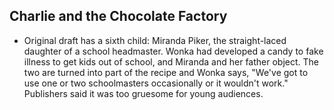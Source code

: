 Charlie and the Chocolate Factory
---------------------------------

* Original draft has a sixth child: Miranda Piker, the straight-laced daughter of a school headmaster. Wonka had developed a candy to fake illness to get kids out of school, and Miranda and her father object. The two are turned into part of the recipe and Wonka says, "We've got to use one or two schoolmasters occasionally or it wouldn't work." Publishers said it was too gruesome for young audiences.
